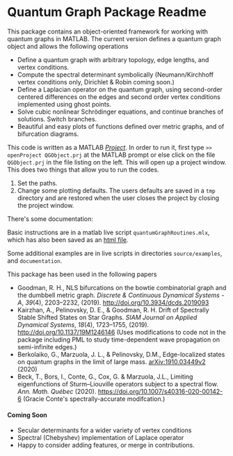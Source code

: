 # Quantum Graph Package Readme

This package contains an object-oriented framework for working with quantum graphs in MATLAB. The current version defines a quantum graph object and allows the following operations

* Define a quantum graph with arbitrary topology, edge lengths, and vertex conditions.
* Compute the spectral determinant symbolically (Neumann/Kirchhoff vertex conditions only, Dirichlet & Robin coming soon.)
* Define a Laplacian operator on the quantum graph, using second-order centered differences on the edges and second order vertex conditions implemented using ghost points.
* Solve cubic nonlinear Schrödinger equations, and continue branches of solutions. Switch branches.
* Beautiful and easy plots of functions defined over metric graphs, and of bifurcation diagrams.

This code is written as a MATLAB [_Project_](https://www.mathworks.com/help/simulink/project-management.html). In order to run it, first type
```>> openProject QGObject.prj``` 
at the MATLAB prompt or else click on the file `QGObject.prj` in the file listing on the left. This will open up a project window. This does two things that allow you to run the codes.

1. Set the paths.
2. Change some plotting defaults. The users defaults are saved in a `tmp` directory and are restored when the user closes the project by closing the project window.

There's some documentation:

Basic instructions are in a matlab live script `quantumGraphRoutines.mlx`, which has also been saved as an [html file](quantumGraphRoutines.html).

Some additional examples are in live scripts in directories `source/examples`, and `documentation`.

This package has been used in the following papers

* Goodman, R. H., NLS bifurcations on the bowtie combinatorial graph and the dumbbell metric graph. *Discrete & Continuous Dynamical Systems - A*, *39*(4), 2203–2232, (2019). http://doi.org/10.3934/dcds.2019093
* Kairzhan, A., Pelinovsky, D. E., & Goodman, R. H. Drift of Spectrally Stable Shifted States on Star Graphs. *SIAM Journal on Applied Dynamical Systems*, *18*(4), 1723–1755, (2019). http://doi.org/10.1137/19M1246146 (Uses modifications to code not in the package including PML to study time-dependent wave propagation on semi-infinite edges.)
* Berkolaiko, G., Marzuola, J. L., & Pelinovsky, D.M., Edge-localized states on quantum graphs in the limit of large mass.  [arXiv:1910.03449v2](https://arxiv.org/abs/1910.03449v2) (2020)
* Beck, T., Bors, I., Conte, G., Cox, G. & Marzuola, J.L., Limiting eigenfunctions of Sturm–Liouville operators subject to a spectral flow. *Ann. Math. Québec* (2020). https://doi.org/10.1007/s40316-020-00142-6 (Gracie Conte's spectrally-accurate modifcation.)

#### Coming Soon

* Secular determinants for a wider variety of vertex conditions
* Spectral (Chebyshev) implementation of Laplace operator
* Happy to consider adding features, or merge in contributions.

